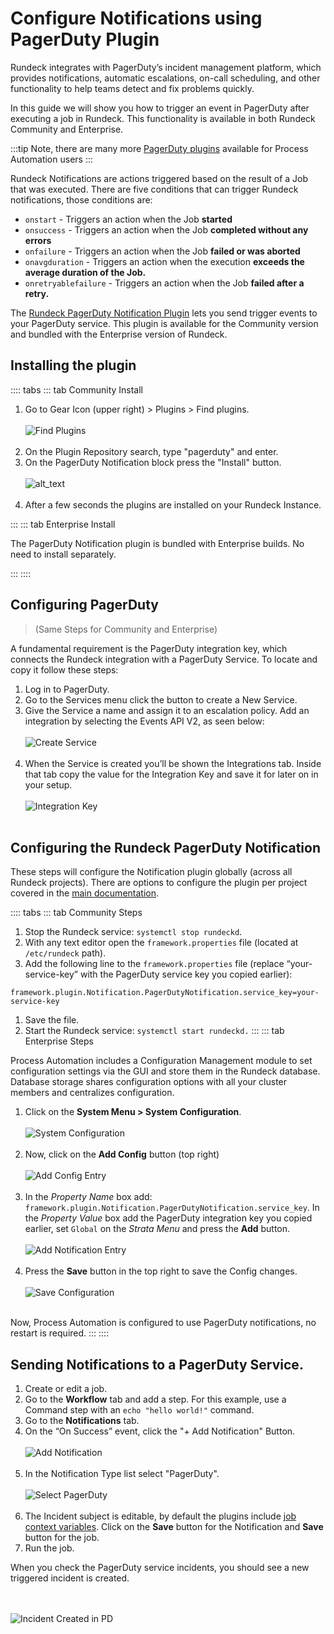 # Configure Notifications using PagerDuty Plugin

Rundeck integrates with PagerDuty’s incident management platform, which provides notifications, automatic escalations, on-call scheduling, and other functionality to help teams detect and fix problems quickly.

In this guide we will show you how to trigger an event in PagerDuty after executing a job in Rundeck. This functionality is available in both Rundeck Community and Enterprise.   

:::tip
Note, there are many more [PagerDuty plugins](https://docs.rundeck.com/docs/manual/webhooks/pagerduty-run-job.html) available for Process Automation users
:::

Rundeck Notifications are actions triggered based on the result of a Job that was executed.  There are five conditions that can trigger Rundeck notifications, those conditions are:

- `onstart` - Triggers an action when the Job **started**
- `onsuccess` - Triggers an action when the Job **completed without any errors**
- `onfailure` - Triggers an action when the Job **failed or was aborted**
- `onavgduration` - Triggers an action when the execution **exceeds the average duration of the Job.**
- `onretryablefailure` - Triggers an action when the Job **failed after a retry.**

The [Rundeck PagerDuty Notification Plugin](https://github.com/rundeck-plugins/pagerduty-notification) lets you send trigger events to your PagerDuty service. This plugin is available for the Community version and bundled with the Enterprise version of Rundeck.


## Installing the plugin
:::: tabs
::: tab Community Install

1. Go to Gear Icon (upper right) > Plugins > Find plugins.
    <br><br>![Find Plugins](@assets/img/howto-pdnotif-findplugin.png)<br><br>
1. On the Plugin Repository search, type "pagerduty" and enter.
1. On the PagerDuty Notification block press the "Install" button.
    <br><br>![alt_text](@assets/img/howto-pdnotif-installplugin.png)<br><br>
4. After a few seconds the plugins are installed on your Rundeck Instance.

:::
::: tab Enterprise Install

The PagerDuty Notification plugin is bundled with Enterprise builds.  No need to install separately.

:::
::::

## Configuring PagerDuty
>(Same Steps for Community and Enterprise)

A fundamental requirement is the PagerDuty integration key, which connects the Rundeck integration with a PagerDuty Service. To locate and copy it follow these steps:

1. Log in to PagerDuty.
1. Go to the Services menu click the button to create a New Service.
1. Give the Service a name and assign it to an escalation policy. Add an integration by selecting the Events API V2, as seen below:
    <br><br>![Create Service](@assets/img/howto-pdnotif-createservice.png)<br><br>
1. When the Service is created you’ll be shown the Integrations tab. Inside that tab copy the value for the Integration Key and save it for later on in your setup.
    <br><br>![Integration Key](@assets/img/howto-pdnotif-integrationkey.png)<br><br>

## Configuring the Rundeck PagerDuty Notification

These steps will configure the Notification plugin globally (across all Rundeck projects). There are options to configure the plugin per project covered in the [main documentation](https://github.com/rundeck-plugins/pagerduty-notification#configuration).

:::: tabs
::: tab Community Steps

1. Stop the Rundeck service: `systemctl stop rundeckd`.
1. With any text editor open the `framework.properties` file (located at `/etc/rundeck` path).
1. Add the following line to the `framework.properties` file (replace “your-service-key” with the PagerDuty service key you copied earlier):
```
framework.plugin.Notification.PagerDutyNotification.service_key=your-service-key
```
1. Save the file.
1. Start the Rundeck service: `systemctl start rundeckd.`
:::
::: tab Enterprise Steps

Process Automation includes a Configuration Management module to set configuration settings via the GUI and store them in the Rundeck database. Database storage shares configuration options with all your cluster members and centralizes configuration.

1. Click on the **System Menu > System Configuration**.
    <br><br>![System Configuration](@assets/img/howto-pdnotif-systemconf.png)<br><br>
2. Now, click on the **Add Config** button (top right)
    <br><br>![Add Config Entry](@assets/img/howto-pdnotif-addconf.png)<br><br>
3. In the _Property Name_ box add: `framework.plugin.Notification.PagerDutyNotification.service_key`. In the _Property Value_ box add the PagerDuty integration key you copied earlier, set `Global` on the _Strata Menu_ and press the **Add** button.
    <br><br>![Add Notification Entry](@assets/img/howto-pdnotif-addpdentry.png)<br><br>
4. Press the **Save** button in the top right to save the Config changes.
    <br><br>![Save Configuration](@assets/img/howto-pdnotif-saveconf.png)<br><br>

Now, Process Automation is configured to use PagerDuty notifications, no restart is required.
:::
::::

## Sending Notifications to a PagerDuty Service.

1. Create or edit a job.
1. Go to the **Workflow** tab and add a step. For this example, use a Command step with an `echo "hello world!"` command.
1. Go to the **Notifications** tab.
1. On the “On Success” event, click the "+ Add Notification" Button.
   <br><br>![Add Notification](@assets/img/howto-pdnotif-addnotification.png)<br><br>
1. In the Notification Type list select "PagerDuty".
   <br><br>![Select PagerDuty](@assets/img/howto-pdnotif-addpdnotif.png)<br><br>
1. The Incident subject is editable, by default the plugins include [job context variables](/manual/job-workflows.html#context-variables). Click on the **Save** button for the Notification and **Save** button for the job.
1. Run the job.

When you check the PagerDuty service incidents, you should see a new triggered incident is created.

<br><br>![Incident Created in PD](@assets/img/howto-pdnotif-incidentcreated.png)<br><br>
